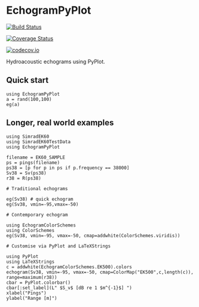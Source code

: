 # EchogramPyPlot

[![Build Status](https://travis-ci.org/EchoJulia/EchogramPyPlot.jl.svg?branch=master)](https://travis-ci.org/EchoJulia/EchogramPyPlot.jl)

[![Coverage Status](https://coveralls.io/repos/EchoJulia/EchogramPyPlot.jl/badge.svg?branch=master&service=github)](https://coveralls.io/github/EchoJulia/EchogramPyPlot.jl?branch=master)

[![codecov.io](http://codecov.io/github/EchoJulia/EchogramPyPlot.jl/coverage.svg?branch=master)](http://codecov.io/github/EchoJulia/EchogramPyPlot.jl?branch=master)

Hydroacoustic echograms using PyPlot.

## Quick start

	using EchogramPyPlot
	a = rand(100,100)
	eg(a)


## Longer, real world examples

	using SimradEK60
	using SimradEK60TestData
	using EchogramPyPlot

	filename = EK60_SAMPLE
	ps = pings(filename)
	ps38 = [p for p in ps if p.frequency == 38000]
	Sv38 = Sv(ps38)
	r38 = R(ps38)

	# Traditional echograms
	
	eg(Sv38) # quick echogram
	eg(Sv38, vmin=-95,vmax=-50)
	
	# Contemporary echogram
	
	using EchogramColorSchemes
	using ColorSchemes
	eg(Sv38, vmin=-95, vmax=-50, cmap=addwhite(ColorSchemes.viridis))

	# Customise via PyPlot and LaTeXStrings
	
	using PyPlot
	using LaTeXStrings
	c = addwhite(EchogramColorSchemes.EK500).colors
	echogram(Sv38, vmin=-95, vmax=-50, cmap=ColorMap("EK500",c,length(c)), range=maximum(r38))
	cbar = PyPlot.colorbar()
	cbar[:set_label](L" $S_v$ [dB re 1 $m^{-1}$] ")
	xlabel("Pings")
	ylabel("Range [m]")
